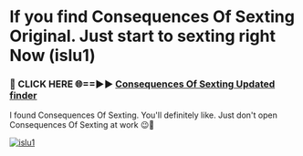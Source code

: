# If you find Consequences Of Sexting Original. Just start to sexting right Now (islu1)

<h3>🔴 CLICK HERE 🌐==►► <a href="https://tinyurl.com/2s32jyrn" rel="nofollow">Consequences Of Sexting Updated finder</a></h3>

I found Consequences Of Sexting. You'll definitely like. Just don't open Consequences Of Sexting at work 😉💬

[![islu1](https://i.imgur.com/sZc9xG4.jpeg)](https://tinyurl.com/2s32jyrn)
